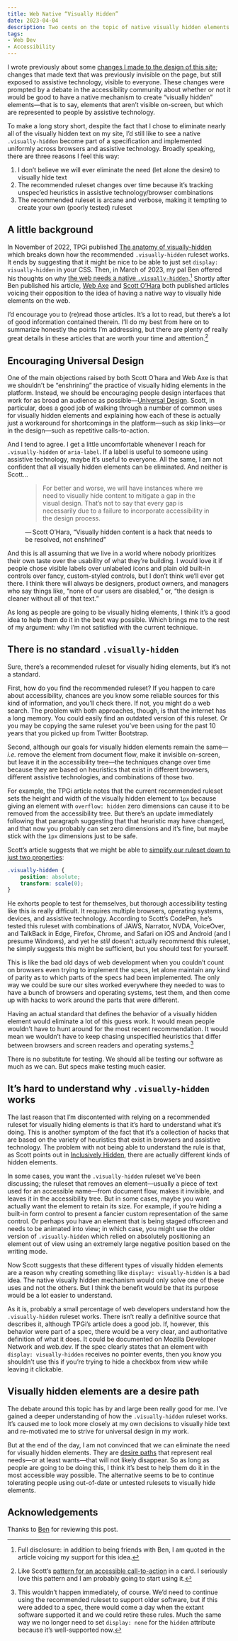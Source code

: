 ```yaml
---
title: Web Native “Visually Hidden”
date: 2023-04-04
description: Two cents on the topic of native visually hidden elements for the web. You didn’t ask for it, but I delivered anyway.
tags:
- Web Dev
- Accessibility
---
```


I wrote previously about some [changes I made to the design of this site](/weblog/2023/towards-visibility/); changes that made text that was previously invisible on the page, but still exposed to assistive technology, visible to everyone. These changes were prompted by a debate in the accessibility community about whether or not it would be good to have a native mechanism to create “visually hidden” elements—that is to say, elements that aren’t visible on-screen, but which are represented to people by assistive technology.

To make a long story short, despite the fact that I chose to eliminate nearly all of the visually hidden text on my site, I’d still like to see a native `.visually-hidden` become part of a specification and implemented uniformly across browsers and assistive technology. Broadly speaking, there are three reasons I feel this way:

1. I don’t believe we will ever eliminate the need (let alone the desire) to visually hide text
2. The recommended ruleset changes over time because it’s tracking unspec’ed heuristics in assistive technology/browser combinations
3. The recommended ruleset is arcane and verbose, making it tempting to create your own (poorly tested) ruleset

## A little background

In November of 2022, TPGi published [The anatomy of visually-hidden](https://www.tpgi.com/the-anatomy-of-visually-hidden/) which breaks down how the recommended `.visually-hidden` ruleset works. It ends by suggesting that it might be nice to be able to just set `display: visually-hidden` in your CSS. Then, in March of 2023, my pal Ben offered his thoughts on why [the web needs a native `.visually-hidden`](https://benmyers.dev/blog/native-visually-hidden/).[^1] Shortly after Ben published his article, [Web Axe](http://www.webaxe.org/we-dont-need-visually-hidden/) and [Scott O’Hara](https://www.scottohara.me/blog/2023/03/21/visually-hidden-hack.html) both published articles voicing their opposition to the idea of having a native way to visually hide elements on the web.

I’d encourage you to (re)read those articles. It’s a lot to read, but there’s a lot of good information contained therein. I’ll do my best from here on to summarize honestly the points I’m addressing, but there are plenty of really great details in these articles that are worth your time and attention.[^2]

## Encouraging Universal Design

One of the main objections raised by both Scott O’hara and Web Axe is that we shouldn’t be <q>enshrining</q> the practice of visually hiding elements in the platform. Instead, we should be encouraging people design interfaces that work for as broad an audience as possible—[Universal Design](https://universaldesign.ie/what-is-universal-design/). Scott, in particular, does a good job of walking through a number of common uses for visually hidden elements and explaining how each of these is actually just a workaround for shortcomings in the platform—such as skip links—or in the design—such as repetitive calls-to-action.

And I tend to agree. I get a little uncomfortable whenever I reach for `.visually-hidden` or `aria-label`. If a label is useful to someone using assistive technology, maybe it’s useful to everyone. All the same, I am not confident that all visually hidden elements can be eliminated. And neither is Scott…

<figure>
<blockquote>
For better and worse, we will have instances where we need to visually hide content to mitigate a gap in the visual design. That’s not to say that every gap is necessarily due to a failure to incorporate accessibility in the design process.
</blockquote>
<figcaption>&#x2015;&#x202F;Scott O’Hara, <q>Visually hidden content is a hack that needs to be resolved, not enshrined</q></figcaption>
</figure>

And this is all assuming that we live in a world where nobody prioritizes their own taste over the usability of what they’re building. I would love it if people chose visible labels over unlabeled icons and plain old built-in controls over fancy, custom-styled controls, but I don’t think we’ll ever get there. I think there will always be designers, product owners, and managers who say things like, <q>none of our users are disabled,</q> or, <q>the design is cleaner without all of that text.</q>

As long as people are going to be visually hiding elements, I think it’s a good idea to help them do it in the best way possible. Which brings me to the rest of my argument: why I’m not satisfied with the current technique.

## There is no standard `.visually-hidden`

Sure, there’s a recommended ruleset for visually hiding elements, but it’s not a standard.

First, how do you find the recommended ruleset? If you happen to care about accessibility, chances are you know some reliable sources for this kind of information, and you’ll check there. If not, you might do a web search. The problem with both approaches, though, is that the internet has a long memory. You could easily find an outdated version of this ruleset. Or you may be copying the same ruleset you’ve been using for the past 10 years that you picked up from Twitter Bootstrap.

Second, although our goals for visually hidden elements remain the same—<i>i.e.</i> remove the element from document flow, make it invisible on-screen, but leave it in the accessibility tree—the techniques change over time because they are based on heuristics that exist in different browsers, different assistive technologies, and combinations of those two.

For example, the TPGi article notes that the current recommended ruleset sets the height and width of the visually hidden element to `1px` because giving an element with `overflow: hidden` zero dimensions can cause it to be removed from the accessibility tree. But there’s an update immediately following that paragraph suggesting that that heuristic may have changed, and that now you probably can set zero dimensions and it’s fine, but maybe stick with the `1px` dimensions just to be safe.

Scott’s article suggests that we might be able to [simplify our ruleset down to just two properties](https://codepen.io/scottohara/pen/QWVOqNY):

```css
.visually-hidden {
    position: absolute;
    transform: scale(0);
}
```

He exhorts people to test for themselves, but thorough accessibility testing like this is really difficult. It requires multiple browsers, operating systems, devices, and assistive technology. According to Scott’s CodePen, he’s tested this ruleset with combinations of JAWS, Narrator, NVDA, VoiceOver, and TalkBack in Edge, Firefox, Chrome, and Safari on iOS and Android (and I presume Windows), and yet he _still_ doesn’t actually recommend this ruleset, he simply suggests this might be sufficient, but you should test for yourself.

This is like the bad old days of web development when you couldn’t count on browsers even trying to implement the specs, let alone maintain any kind of parity as to which parts of the specs had been implemented. The only way we could be sure our sites worked everywhere they needed to was to have a bunch of browsers and operating systems, test them, and then come up with hacks to work around the parts that were different.

Having an actual standard that defines the behavior of a visually hidden element would eliminate a lot of this guess work. It would mean people wouldn’t have to hunt around for the most recent recommendation. It would mean we wouldn’t have to keep chasing unspecified heuristics that differ between browsers and screen readers and operating systems.[^3]

There is no substitute for testing. We should all be testing our software as much as we can. But specs make testing much easier.

## It’s hard to understand why `.visually-hidden` works

The last reason that I’m discontented with relying on a recommended ruleset for visually hiding elements is that it’s hard to understand what it’s doing. This is another symptom of the fact that it’s a collection of hacks that are based on the variety of heuristics that exist in browsers and assistive technology. The problem with not being able to understand the rule is that, as Scott points out in [Inclusively Hidden](https://www.scottohara.me/blog/2017/04/14/inclusively-hidden.html), there are actually different kinds of hidden elements.

In some cases, you want the `.visually-hidden` ruleset we’ve been discussing; the ruleset that removes an element—usually a piece of text used for an accessible name—from document flow, makes it invisible, and leaves it in the accessibility tree. But in some cases, maybe you want actually want the element to retain its size. For example, if you’re hiding a built-in form control to present a fancier custom representation of the same control. Or perhaps you have an element that is being staged offscreen and needs to be animated into view; in which case, you might use the older version of `.visually-hidden` which relied on absolutely positioning an element out of view using an extremely large negative position based on the writing mode.

Now Scott suggests that these different types of visually hidden elements are a reason why creating something like `display: visually-hidden` is a bad idea. The native visually hidden mechanism would only solve one of these uses and not the others. But I think the benefit would be that its purpose would be a lot easier to understand.

As it is, probably a small percentage of web developers understand how the `.visually-hidden` ruleset works. There isn’t really a definitive source that describes it, although TPGi’s article does a good job. If, however, this behavior were part of a spec, there would be a very clear, and authoritative definition of what it does. It could be documented on Mozilla Developer Network and web.dev. If the spec clearly states that an element with `display: visually-hidden` receives no pointer events, then you know you shouldn’t use this if you’re trying to hide a checkbox from view while leaving it clickable.

## Visually hidden elements are a desire path

The debate around this topic has by and large been really good for me. I’ve gained a deeper understanding of how the `.visually-hidden` ruleset works. It’s caused me to look more closely at my own decisions to visually hide text and re-motivated me to strive for universal design in my work.

But at the end of the day, I am not convinced that we can eliminate the need for visually hidden elements. They are [desire paths](https://en.wikipedia.org/wiki/Desire_path) that represent real needs—or at least wants—that will not likely disappear. So as long as people are going to be doing this, I think it’s best to help them do it in the most accessible way possible. The alternative seems to be to continue tolerating people using out-of-date or untested rulesets to visually hide elements.

## Acknowledgements

Thanks to [Ben](https://benmyers.dev/) for reviewing this post.

[^1]: Full disclosure: in addition to being friends with Ben, I am quoted in the article voicing my support for this idea.
[^2]: Like Scott’s [pattern for an accessible call-to-action](https://codepen.io/scottohara/pen/LYJgbrd) in a card. I seriously love this pattern and I am probably going to start using it.
[^3]: This wouldn’t happen immediately, of course. We’d need to continue using the recommended ruleset to support older software, but if this were added to a spec, there would come a day when the extant software supported it and we could retire these rules. Much the same way we no longer need to set `display: none` for the `hidden` attribute because it’s well-supported now.
